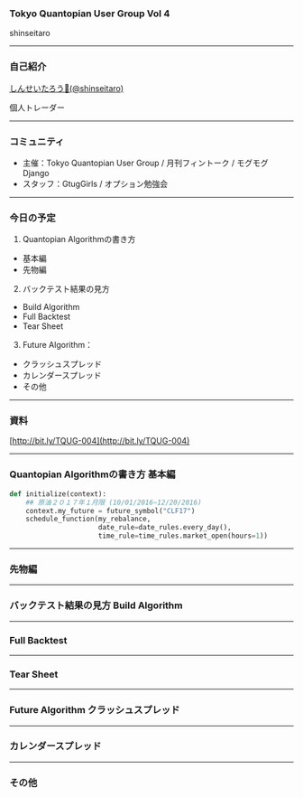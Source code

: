 ### Tokyo Quantopian User Group Vol 4
shinseitaro

---
### 自己紹介

[しんせいたろう🐷(@shinseitaro)](https://twitter.com/shinseitaro "しんせいたろう🐷(@shinseitaro)さん | Twitter")

個人トレーダー

---
### コミュニティ
  + 主催：Tokyo Quantopian User Group / 月刊フィントーク / モグモグDjango
  + スタッフ：GtugGirls / オプション勉強会 
  
---
### 今日の予定

1. Quantopian Algorithmの書き方
  + 基本編
  + 先物編
2. バックテスト結果の見方
  + Build Algorithm
  + Full Backtest
  + Tear Sheet
3. Future Algorithm：
  + クラッシュスプレッド
  + カレンダースプレッド
  + その他
---
### 資料

[http://bit.ly/TQUG-004](http://bit.ly/TQUG-004)


---
### Quantopian Algorithmの書き方 基本編

```python
def initialize(context):
    ## 原油２０１７年１月限 (10/01/2016~12/20/2016)
    context.my_future = future_symbol("CLF17")
    schedule_function(my_rebalance, 
                      date_rule=date_rules.every_day(), 
                      time_rule=time_rules.market_open(hours=1))


```
---
### 先物編
---
### バックテスト結果の見方 Build Algorithm
---
### Full Backtest
---
### Tear Sheet
--- 
### Future Algorithm クラッシュスプレッド
---
### カレンダースプレッド
--- 
### その他
